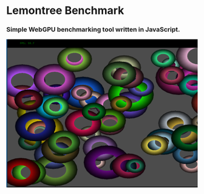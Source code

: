 # Lemontree Benchmark
### Simple WebGPU benchmarking tool written in JavaScript.

![screenshot from the application](docs/lemon.png)
